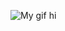 ![My gif](https://media4.giphy.com/media/10zxDv7Hv5RF9C/giphy.gif?cid=ecf05e47dncmyczjr5m6ij3036oo8dp42ywvxnw8s080allb&rid=giphy.gif&ct=g)
hi

